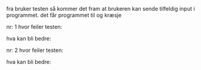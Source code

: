 fra bruker testen så kommer det fram at brukeren kan sende tilfeldig input i programmet. 
det får programmet til og kræsje



nr: 1
hvor feiler testen: 



hva kan bli bedre: 


nr: 2
hvor feiler testen: 



hva kan bli bedre: 

